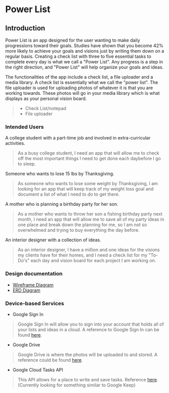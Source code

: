 # Power List

## Introduction

Power List is an app designed for the user wanting to make daily progressions toward their goals. 
Studies have shown that you become 42% more likely to 
achieve your goals and visions just by writing them down on a regular basis. Creating a check list 
with three to five essential tasks to complete every day is what we call a "Power List". Any progress is
 a step in the right direction, and "Power List" will help organize your goals and ideas.

The functionalities of the app include a check list, a file uploader and a media library. 
A check list is essentially what we call the "power list". The file uploader is used for uploading 
photos of whatever it is that you are working towards. These photos will go in your media library which 
is what displays as your personal vision board.

>* Check List/notepad
>* File uploader

### Intended Users

A college student with a part-time job and involved in extra-curricular activities.
   > As a busy college student, I need an app that will allow me to check off the most important things I need
to get done each daybefore I go to sleep.

Someone who wants to lose 15 lbs by Thanksgiving.
   > As someone who wants to lose some weight by Thanksgiving, I am looking for an app that will 
keep track of my weight loss goal and document a list of what I need to do to get there.

A mother who is planning a birthday party for her son.
   > As a mother who wants to throw her son a fishing birthday party next month, 
I need an app that will allow me to save all of my party ideas in one place and break down the 
planning for me, so I am not so overwhelmed and trying to buy everything the day before.

An interior designer with a collection of ideas.
   > As an interior designer, I have a million and one ideas for the visions my clients have
for their homes, and I need a check list for my "To-Do's" each day and vision board for each
project I am working on.



### Design documentation

- [Wireframe Diagram](wireframe.md)
- [ERD Diagram](erd.md)

### Device-based Services

* Google Sign In
> Google Sign In will allow you to sign into your account that holds all of your lists and ideas in 
>a cloud. A reference to Google Sign In can be found [here](https://developers.google.com/identity/sign-in/web/sign-in).
* Google Drive
> Google Drive is where the photos will be uploaded to and stored. 
> A reference could be found [here](https://developers.google.com/drive/api/v2/reference/files/insert).
* Google Cloud Tasks API
> This API allows for a place to write and save tasks. Reference [here](https://cloud.google.com/tasks/docs/reference/rest).
(Currently looking for something similar to Google Keep)

